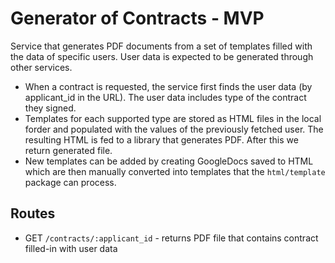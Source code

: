 # Generator of Contracts - MVP
Service that generates PDF documents from a set of templates filled with the data of specific users. User data is expected to be generated through other services.

  - When a contract is requested, the service first finds the user data (by applicant_id in the URL). The user data includes type of the contract they signed.
  - Templates for each supported type are stored as HTML files in the local forder and populated with the values of the previously fetched user. The resulting HTML is fed to a library that generates PDF. After this we return generated file.
- New templates can be added by creating GoogleDocs saved to HTML which are then manually converted into templates that the `html/template` package can process.

## Routes
 - GET `/contracts/:applicant_id` - returns PDF file that contains contract filled-in with user data

